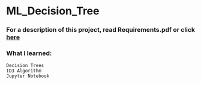 # ML_Decision_Tree
### For a description of this project, read Requirements.pdf or click [here](https://github.com/fxnolimit/WebSocket_prototype/blob/master/README.pdf)

### What I learned:
  
    Decision Trees  
    ID3 Algorithm
    Jupyter Notebook
    
